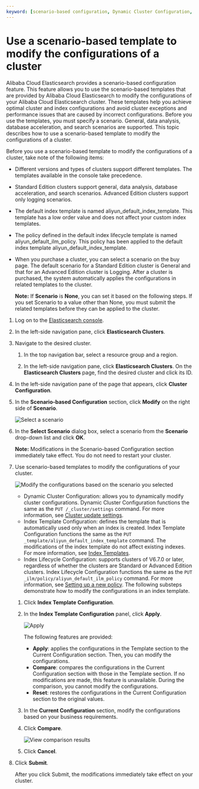 ```yaml
---
keyword: [scenario-based configuration, Dynamic Cluster Configuration, Index Template Configuration, Index Lifecycle Configuration]
---
```


# Use a scenario-based template to modify the configurations of a cluster

Alibaba Cloud Elasticsearch provides a scenario-based configuration feature. This feature allows you to use the scenario-based templates that are provided by Alibaba Cloud Elasticsearch to modify the configurations of your Alibaba Cloud Elasticsearch cluster. These templates help you achieve optimal cluster and index configurations and avoid cluster exceptions and performance issues that are caused by incorrect configurations. Before you use the templates, you must specify a scenario. General, data analysis, database acceleration, and search scenarios are supported. This topic describes how to use a scenario-based template to modify the configurations of a cluster.

Before you use a scenario-based template to modify the configurations of a cluster, take note of the following items:

-   Different versions and types of clusters support different templates. The templates available in the console take precedence.
-   Standard Edition clusters support general, data analysis, database acceleration, and search scenarios. Advanced Edition clusters support only logging scenarios.
-   The default index template is named aliyun\_default\_index\_template. This template has a low order value and does not affect your custom index templates.
-   The policy defined in the default index lifecycle template is named aliyun\_default\_ilm\_policy. This policy has been applied to the default index template aliyun\_default\_index\_template.
-   When you purchase a cluster, you can select a scenario on the buy page. The default scenario for a Standard Edition cluster is General and that for an Advanced Edition cluster is Logging. After a cluster is purchased, the system automatically applies the configurations in related templates to the cluster.

    **Note:** If **Scenario** is **None**, you can set it based on the following steps. If you set Scenario to a value other than None, you must submit the related templates before they can be applied to the cluster.


1.  Log on to the [Elasticsearch console](https://elasticsearch.console.aliyun.com/#/home).

2.  In the left-side navigation pane, click **Elasticsearch Clusters**.

3.  Navigate to the desired cluster.

    1.  In the top navigation bar, select a resource group and a region.

    2.  In the left-side navigation pane, click **Elasticsearch Clusters**. On the **Elasticsearch Clusters** page, find the desired cluster and click its ID.

4.  In the left-side navigation pane of the page that appears, click **Cluster Configuration**.

5.  In the **Scenario-based Configuration** section, click **Modify** on the right side of **Scenario**.

    ![Select a scenario](https://static-aliyun-doc.oss-accelerate.aliyuncs.com/assets/img/en-US/0567819951/p104568.png)

6.  In the **Select Scenario** dialog box, select a scenario from the **Scenario** drop-down list and click **OK**.

    **Note:** Modifications in the Scenario-based Configuration section immediately take effect. You do not need to restart your cluster.

7.  Use scenario-based templates to modify the configurations of your cluster.

    ![Modify the configurations based on the scenario you selected](https://static-aliyun-doc.oss-accelerate.aliyuncs.com/assets/img/en-US/0567819951/p104560.png)

    -   Dynamic Cluster Configuration: allows you to dynamically modify cluster configurations. Dynamic Cluster Configuration functions the same as the `PUT /_cluster/settings` command. For more information, see [Cluster update settings](https://www.elastic.co/guide/en/elasticsearch/reference/6.7/cluster-update-settings.html).
    -   Index Template Configuration: defines the template that is automatically used only when an index is created. Index Template Configuration functions the same as the `PUT _template/aliyun_default_index_template` command. The modifications of the index template do not affect existing indexes. For more information, see [Index Templates](https://www.elastic.co/guide/en/elasticsearch/reference/6.7/indices-templates.html#indices-templates).
    -   Index Lifecycle Configuration: supports clusters of V6.7.0 or later, regardless of whether the clusters are Standard or Advanced Edition clusters. Index Lifecycle Configuration functions the same as the `PUT _ilm/policy/aliyun_default_ilm_policy` command. For more information, see [Setting up a new policy](https://www.elastic.co/guide/en/elasticsearch/reference/6.8/_setting_up_a_new_policy.html#_setting_up_a_new_policy).
    The following substeps demonstrate how to modify the configurations in an index template.

    1.  Click **Index Template Configuration**.

    2.  In the **Index Template Configuration** panel, click **Apply**.

        ![Apply](https://static-aliyun-doc.oss-accelerate.aliyuncs.com/assets/img/en-US/1567819951/p104563.png)

        The following features are provided:

        -   **Apply**: applies the configurations in the Template section to the Current Configuration section. Then, you can modify the configurations.
        -   **Compare**: compares the configurations in the Current Configuration section with those in the Template section. If no modifications are made, this feature is unavailable. During the comparison, you cannot modify the configurations.
        -   **Reset**: restores the configurations in the Current Configuration section to the original values.
    3.  In the **Current Configuration** section, modify the configurations based on your business requirements.

    4.  Click **Compare**.

        ![View comparison results](https://static-aliyun-doc.oss-accelerate.aliyuncs.com/assets/img/en-US/1567819951/p104565.png)

    5.  Click **Cancel**.

8.  Click **Submit**.

    After you click Submit, the modifications immediately take effect on your cluster.


